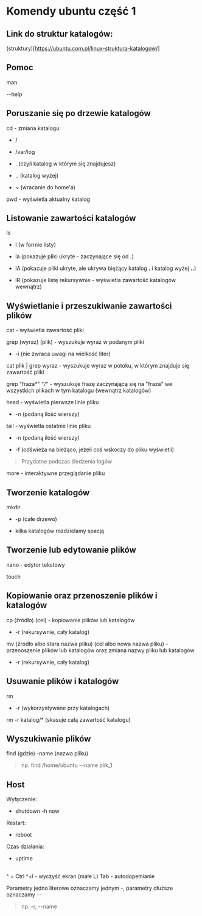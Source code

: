 # Komendy ubuntu część 1

## Link do struktur katalogów:
(struktury)[https://ubuntu.com.pl/linux-struktura-katalogow/]

## Pomoc
man

--help

## Poruszanie się po drzewie katalogów

cd - zmiana katalogu
- /

- /var/log

- . (czyli katalog w którym się znajdujesz)

- .. (katalog wyżej)

- ~ (wracanie do home'a)

pwd - wyświetla aktualny katalog

## Listowanie zawartości katalogów

ls
- l (w formie listy)

- la (pokazuje pliki ukryte - zaczynające się od **.**)

- lA (pokazuje pliki ukryte, ale ukrywa biężący katalog **.** i katalog wyżej **..**)

- lR (pokazuje listę rekursywnie - wyświetla zawartość katalogów wewnątrz)

## Wyświetlanie i przeszukiwanie zawartości plików
cat - wyświetla zawartość pliki

grep (wyraz) (plik) - wyszukuje wyraz w podanym pliki
- -i (nie zwraca uwagi na wielkość liter)

cat plik | grep wyraz - wyszukuje wyraz w potoku, w którym znajduje się zawartość pliki

grep "fraza*" "*/*" - wyszukuje frazę zaczynającą się na "fraza" we wszystkich plikach w tym katalogu (wewnątrz katalogów)

head - wyświetla pierwsze linie pliku
- -n (podaną ilość wierszy)

tail - wyświetla ostatnie linie pliku

- -n (podaną ilość wierszy)

- -f (odświeża na bieżąco, jeżeli coś wskoczy do pliku wyświetli)

> Przydatne podczas śledzenia logów

more - interaktywne przeglądanie pliku

## Tworzenie katalogów
mkdir
- -p (całe drzewo)

- kilka katalogów rozdzielamy spacją

## Tworzenie lub edytowanie plików
nano - edytor tekstowy

touch

## Kopiowanie oraz przenoszenie plików i katalogów
cp (źródło) (cel) - kopiowanie plików lub katalogów

- -r (rekursywnie, cały katalog)

mv (źródło albo stara nazwa pliku) (cel albo nowa nazwa pliku) - przenoszenie plików lub katalogów oraz zmiana nazwy pliku lub katalogów
- -r (rekursywnie, cały katalog)

## Usuwanie plików i katalogów
rm
- -r (wykorzystywane przy katalogach)

rm -r katalog/* (skasuje całą zawartość katalogu)

## Wyszukiwanie plików
find (gdzie) -name (nazwa pliku)

> np. find /home/ubuntu --name plik_1

## Host

Wyłączenie:

- shutdown -h now

Restart:

- reboot

Czas działania:

- uptime

##

^ = Ctrl
^+l - wyczyść ekran (małe L)
Tab - autodopełnianie

Parametry jedno literowe oznaczamy jednym -,
parametry dłuższe oznaczamy --

> np. -r, --name